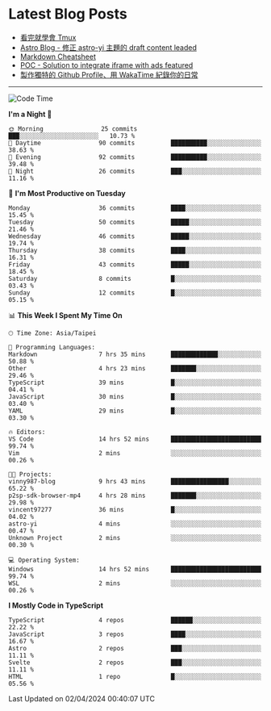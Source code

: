 # Latest Blog Posts
<!-- BLOG-POST-LIST:START -->
- [看完就學會 Tmux](https://blog.vinny987.xyz/blog/2024/learn-tmux-as-soon-as-you-finish-watching/)
- [Astro Blog - 修正 astro-yi 主題的 draft content leaded](https://blog.vinny987.xyz/blog/2024/astro-blog-fixed-the-issue-of-draft-content-leakage-in-the-astro-yi-theme/)
- [Markdown Cheatsheet](https://blog.vinny987.xyz/blog/2024/markdown-cheatsheet/)
- [POC - Solution to integrate iframe with ads featured](https://blog.vinny987.xyz/blog/2024/poc-solution-to-integrate-iframe-with-ads-featured/)
- [製作獨特的 Github Profile、用 WakaTime 紀錄你的日常](https://blog.vinny987.xyz/blog/2024/create-a-unique-github-profile-and-track-your-daily-activities-with-wakatime/)
<!-- BLOG-POST-LIST:END -->

---

<!--START_SECTION:waka-->
![Code Time](http://img.shields.io/badge/Code%20Time-11%20hrs%2043%20mins-blue)

**I'm a Night 🦉** 

```text
🌞 Morning                25 commits          ███░░░░░░░░░░░░░░░░░░░░░░   10.73 % 
🌆 Daytime                90 commits          ██████████░░░░░░░░░░░░░░░   38.63 % 
🌃 Evening                92 commits          ██████████░░░░░░░░░░░░░░░   39.48 % 
🌙 Night                  26 commits          ███░░░░░░░░░░░░░░░░░░░░░░   11.16 % 
```
📅 **I'm Most Productive on Tuesday** 

```text
Monday                   36 commits          ████░░░░░░░░░░░░░░░░░░░░░   15.45 % 
Tuesday                  50 commits          █████░░░░░░░░░░░░░░░░░░░░   21.46 % 
Wednesday                46 commits          █████░░░░░░░░░░░░░░░░░░░░   19.74 % 
Thursday                 38 commits          ████░░░░░░░░░░░░░░░░░░░░░   16.31 % 
Friday                   43 commits          █████░░░░░░░░░░░░░░░░░░░░   18.45 % 
Saturday                 8 commits           █░░░░░░░░░░░░░░░░░░░░░░░░   03.43 % 
Sunday                   12 commits          █░░░░░░░░░░░░░░░░░░░░░░░░   05.15 % 
```


📊 **This Week I Spent My Time On** 

```text
🕑︎ Time Zone: Asia/Taipei

💬 Programming Languages: 
Markdown                 7 hrs 35 mins       █████████████░░░░░░░░░░░░   50.88 % 
Other                    4 hrs 23 mins       ███████░░░░░░░░░░░░░░░░░░   29.46 % 
TypeScript               39 mins             █░░░░░░░░░░░░░░░░░░░░░░░░   04.41 % 
JavaScript               30 mins             █░░░░░░░░░░░░░░░░░░░░░░░░   03.40 % 
YAML                     29 mins             █░░░░░░░░░░░░░░░░░░░░░░░░   03.30 % 

🔥 Editors: 
VS Code                  14 hrs 52 mins      █████████████████████████   99.74 % 
Vim                      2 mins              ░░░░░░░░░░░░░░░░░░░░░░░░░   00.26 % 

🐱‍💻 Projects: 
vinny987-blog            9 hrs 43 mins       ████████████████░░░░░░░░░   65.22 % 
p2sp-sdk-browser-mp4     4 hrs 28 mins       ███████░░░░░░░░░░░░░░░░░░   29.98 % 
vincent97277             36 mins             █░░░░░░░░░░░░░░░░░░░░░░░░   04.02 % 
astro-yi                 4 mins              ░░░░░░░░░░░░░░░░░░░░░░░░░   00.47 % 
Unknown Project          2 mins              ░░░░░░░░░░░░░░░░░░░░░░░░░   00.30 % 

💻 Operating System: 
Windows                  14 hrs 52 mins      █████████████████████████   99.74 % 
WSL                      2 mins              ░░░░░░░░░░░░░░░░░░░░░░░░░   00.26 % 
```

**I Mostly Code in TypeScript** 

```text
TypeScript               4 repos             ██████░░░░░░░░░░░░░░░░░░░   22.22 % 
JavaScript               3 repos             ████░░░░░░░░░░░░░░░░░░░░░   16.67 % 
Astro                    2 repos             ███░░░░░░░░░░░░░░░░░░░░░░   11.11 % 
Svelte                   2 repos             ███░░░░░░░░░░░░░░░░░░░░░░   11.11 % 
HTML                     1 repo              █░░░░░░░░░░░░░░░░░░░░░░░░   05.56 % 
```




 Last Updated on 02/04/2024 00:40:07 UTC
<!--END_SECTION:waka-->

<!--
**vincent97277/vincent97277** is a ✨ _special_ ✨ repository because its `README.md` (this file) appears on your GitHub profile.

Here are some ideas to get you started:

- 🔭 I’m currently working on ...
- 🌱 I’m currently learning ...
- 👯 I’m looking to collaborate on ...
- 🤔 I’m looking for help with ...
- 💬 Ask me about ...
- 📫 How to reach me: ...
- 😄 Pronouns: ...
- ⚡ Fun fact: ...
-->

